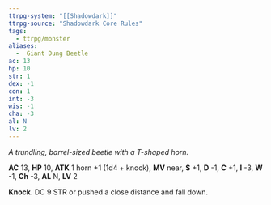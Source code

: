 ```yaml
---
ttrpg-system: "[[Shadowdark]]"
ttrpg-source: "Shadowdark Core Rules"
tags:
  - ttrpg/monster
aliases:
  -  Giant Dung Beetle
ac: 13
hp: 10
str: 1
dex: -1
con: 1
int: -3
wis: -1
cha: -3
al: N
lv: 2
---
```


_A trundling, barrel-sized beetle with a T-shaped horn._

**AC** 13, **HP** 10, **ATK** 1 horn +1 (1d4 + knock), **MV** near, **S** +1, **D** -1, **C** +1, **I** -3, **W** -1, **Ch** -3, **AL** N, **LV** 2

**Knock**. DC 9 STR or pushed a close distance and fall down.

